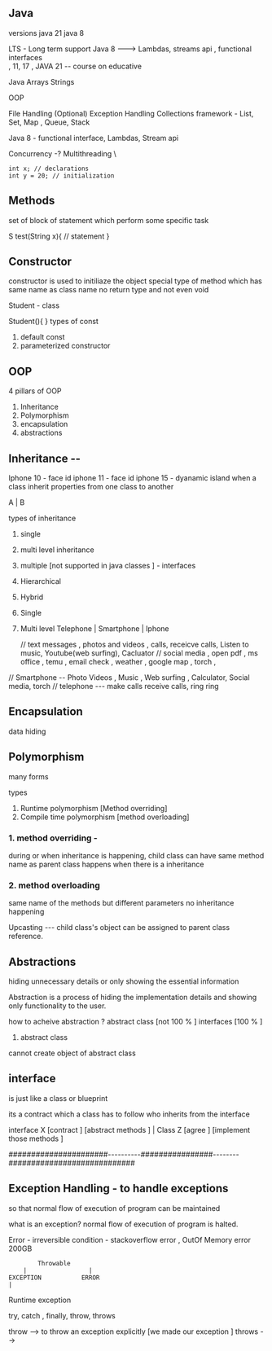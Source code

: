 ## Java 
versions 
java 21 
java 8  

LTS - Long term support 
Java 8 ---> Lambdas, streams api , functional interfaces  
, 11, 17 , 
JAVA 21 -- course on educative 


Java 
Arrays 
Strings 

OOP

File Handling (Optional)
Exception Handling 
Collections framework - List, Set, Map , Queue, Stack

Java 8 - functional interface, Lambdas, Stream api 

Concurrency -?  Multithreading \


    int x; // declarations 
    int y = 20; // initialization 

## Methods 

set of block of statement which perform some specific task 

 S test(String x){
// statement 
}





## Constructor 

constructor is used to initiliaze the object 
special type of method 
which has same name as class name 
no return type and not even void 

Student - class

Student(){
   }
types of const 
1. default const 
2. parameterized constructor 



## OOP
4 pillars of OOP
1. Inheritance 
2. Polymorphism 
3. encapsulation 
4. abstractions


## Inheritance -- 


Iphone 10 - face id 
iphone 11 - face id 
iphone 15 - dyanamic island 
when a class inherit properties from one class to another

A 
|
B 

types of inheritance 
1. single 
2. multi level inheritance 
3. multiple [not supported in java classes ] - interfaces 
4. Hierarchical 
5. Hybrid



1. Single 

2. Multi level 
 Telephone 
    |
 Smartphone 
    |
 Iphone 





    // text messages , photos and videos , calls, receicve calls, Listen to music, Youtube(web surfing), Cacluator
    // social media , open pdf , ms office , temu , email check , weather , google map , torch , 

// Smartphone  -- Photo Videos ,     Music , Web surfing , Calculator, Social media, torch
// telephone  ---  make calls receive calls, ring ring 


## Encapsulation
data hiding 



## Polymorphism

many forms 

types 
1. Runtime polymorphism  [Method overriding]
2. Compile time polymorphism  [method overloading]

### 1. method overriding - 
during or when inheritance is happening, child class can  have
same method name as parent class
happens when there is a inheritance 

### 2. method overloading
same name of the methods but different parameters 
no inheritance happening 


Upcasting --- child class's object can be assigned to parent class reference.


## Abstractions 

hiding unnecessary details or 
only showing the essential information 

Abstraction is a process of hiding the implementation details and showing only functionality to the user.

how to acheive abstraction ? 
abstract class [not 100 % ] 
interfaces  [100 % ]

1. abstract class 

cannot create object of abstract class 


## interface 

is just like a class or blueprint 

its a contract which a class has to follow who inherits from the interface 

interface X [contract ] [abstract methods ] 
    | 
Class Z [agree ] [implement those methods ]



######################----------################--------############################

## Exception Handling - to handle exceptions 
so that normal flow of execution of program can be maintained 

what is an exception? 
normal flow of execution of program is halted. 

            
Error - irreversible condition - stackoverflow error , OutOf Memory error 200GB 


            Throwable 
        |                 |
    EXCEPTION           ERROR
    |
Runtime exception


try, catch , finally, throw, throws 
 
throw  --> to throw an exception explicitly [we made our exception ] 
throws --> 










